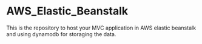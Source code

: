 # AWS_Elastic_Beanstalk
This is the repository to host your MVC application in AWS elastic beanstalk and using dynamodb for storaging the data.
